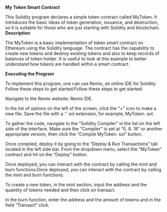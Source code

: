 **My Token Smart Contract**

This Solidity program declares a simple token contract called MyToken. It introduces the basic ideas of token generation, issuance, and destruction, so it is suitable for those who are just starting with Solidity and blockchain.
**Description** 

The MyToken is a basic implementation of token smart contract on Ethereum using the Solidity language. The contract has the capability to create new tokens and destroy existing tokens and also to keep records of balances of token holder. It is useful to look at this example to better understand how tokens are handled within a smart contract.

**Executing the Program**

To implement this program, one can use Remix, an online IDE for Solidity. Follow these steps to get started:Follow these steps to get started:

Navigate to the Remix website: Remix IDE.

In the list of options on the left of the screen, click the "+" icon to make a new file. Save the file with a ‘.’ sol extension, for example, MyToken. sol.

To gather the code, navigate to the “Solidity Compiler” in the list on the left side of the interface. Make sure the “Compiler” is set at “0. 8. 18” or another appropriate version, then click the “Compile MyToken. sol” button.

Once compiled, deploy it by going to the “Deploy & Run Transactions” tab located in the left side bar. From the dropdown menu, select the “MyToken” contract and hit on the “Deploy” button.

Once deployed, you can interact with the contract by calling the mint and burn functions:Once deployed, you can interact with the contract by calling the mint and burn functions:

To create a new token, in the mint section, input the address and the quantity of tokens needed and then click on transact.

In the burn function, enter the address and the amount of tokens and in the field “Transact” click.
